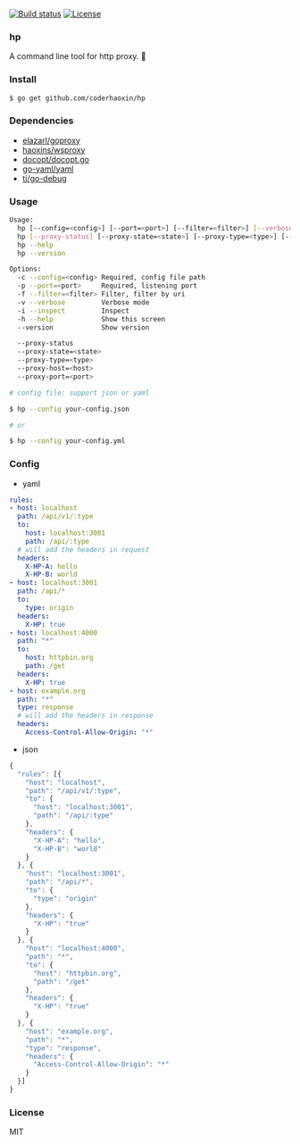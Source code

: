 
[![Build status][travis-img]][travis-url]
[![License][license-img]][license-url]

### hp

A command line tool for http proxy. :dancer:

### Install

```bash
$ go get github.com/coderhaoxin/hp
```

### Dependencies

* [elazarl/goproxy](https://github.com/elazarl/goproxy)
* [haoxins/wsproxy](https://github.com/haoxins/wsproxy)
* [docopt/docopt.go](https://github.com/docopt/docopt.go)
* [go-yaml/yaml](https://github.com/go-yaml/yaml)
* [tj/go-debug](https://github.com/tj/go-debug)

### Usage

```bash
Usage:
  hp [--config=<config>] [--port=<port>] [--filter=<filter>] [--verbose] [--inspect]
  hp [--proxy-status] [--proxy-state=<state>] [--proxy-type=<type>] [--proxy-host=<host>] [--proxy-port=<port>]
  hp --help
  hp --version

Options:
  -c --config=<config> Required, config file path
  -p --port=<port>     Required, listening port
  -f --filter=<filter> Filter, filter by uri
  -v --verbose         Verbose mode
  -i --inspect         Inspect
  -h --help            Show this screen
  --version            Show version

  --proxy-status
  --proxy-state=<state>
  --proxy-type=<type>
  --proxy-host=<host>
  --proxy-port=<port>
```

```bash
# config file: support json or yaml

$ hp --config your-config.json

# or

$ hp --config your-config.yml
```

### Config

* yaml

```yaml
rules:
- host: localhost
  path: /api/v1/:type
  to:
    host: localhost:3001
    path: /api/:type
  # will add the headers in request
  headers:
    X-HP-A: hello
    X-HP-B: world
- host: localhost:3001
  path: /api/*
  to:
    type: origin
  headers:
    X-HP: true
- host: localhost:4000
  path: "*"
  to:
    host: httpbin.org
    path: /get
  headers:
    X-HP: true
- host: example.org
  path: "*"
  type: response
  # will add the headers in response
  headers:
    Access-Control-Allow-Origin: "*"
```

* json

```js
{
  "rules": [{
    "host": "localhost",
    "path": "/api/v1/:type",
    "to": {
      "host": "localhost:3001",
      "path": "/api/:type"
    },
    "headers": {
      "X-HP-A": "hello",
      "X-HP-B": "world"
    }
  }, {
    "host": "localhost:3001",
    "path": "/api/*",
    "to": {
      "type": "origin"
    },
    "headers": {
      "X-HP": "true"
    }
  }, {
    "host": "localhost:4000",
    "path": "*",
    "to": {
      "host": "httpbin.org",
      "path": "/get"
    },
    "headers": {
      "X-HP": "true"
    }
  }, {
    "host": "example.org",
    "path": "*",
    "type": "response",
    "headers": {
      "Access-Control-Allow-Origin": "*"
    }
  }]
}
```

### License
MIT

[travis-img]: https://img.shields.io/travis/coderhaoxin/hp.svg?style=flat-square
[travis-url]: https://travis-ci.org/coderhaoxin/hp
[license-img]: http://img.shields.io/badge/license-MIT-green.svg?style=flat-square
[license-url]: http://opensource.org/licenses/MIT
